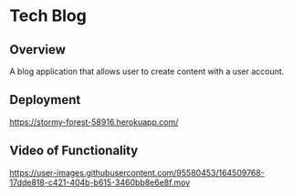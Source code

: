 # Tech Blog

## Overview

A blog application that allows user to create content with a user account.

## Deployment 

https://stormy-forest-58916.herokuapp.com/

## Video of Functionality 




https://user-images.githubusercontent.com/95580453/164509768-17dde818-c421-404b-b615-3460bb8e6e8f.mov

